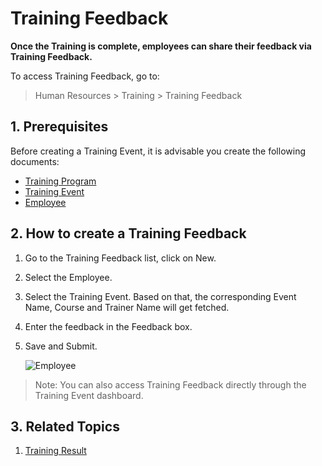 # Training Feedback

**Once the Training is complete, employees can share their feedback via Training Feedback.**

To access Training Feedback, go to:
> Human Resources > Training > Training Feedback


## 1. Prerequisites

Before creating a Training Event, it is advisable you create the following documents:

* [Training Program](/docs/v13/user/manual/en/human-resources/training-program)
* [Training Event](/docs/v13/user/manual/en/human-resources/training-event)
* [Employee](/docs/v13/user/manual/en/human-resources/employee)


## 2. How to create a Training Feedback

1. Go to the Training Feedback list, click on New.
1. Select the Employee.
1. Select the Training Event. Based on that, the corresponding Event Name, Course and Trainer Name will get fetched.
1. Enter the feedback in the Feedback box.
1. Save and Submit.

    <img class="screenshot" alt="Employee" src="{{docs_base_url}}/assets/img/human-resources/training-feedback.png">

> Note: You can also access Training Feedback directly through the Training Event dashboard.

## 3. Related Topics

1. [Training Result](/docs/v13/user/manual/en/human-resources/training-result)